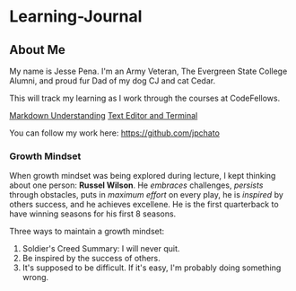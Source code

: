 # Learning-Journal

## About Me
My name is Jesse Pena.  I'm an Army Veteran, The Evergreen State College Alumni, and proud fur Dad of my dog CJ and cat Cedar.

This will track my learning as I work through the courses at CodeFellows.

[Markdown Understanding](https://jpchato.github.io/learning-journal/markdown)
[Text Editor and Terminal](https://jpchato.github.io/learning-journal/texteditor)

You can follow my work here: https://github.com/jpchato
### Growth Mindset
When growth mindset was being explored during lecture, I kept thinking about one person: **Russel Wilson**. He *embraces* challenges, *persists* through obstacles, puts in *maximum effort* on every play, he is *inspired* by others success, and he achieves excellene.  He is the first quarterback to have winning seasons for his first 8 seasons. 

Three ways to maintain a growth mindset:
1. Soldier's Creed Summary: I will never quit.
2. Be inspired by the success of others.
3. It's supposed to be difficult. If it's easy, I'm probably doing something wrong.


